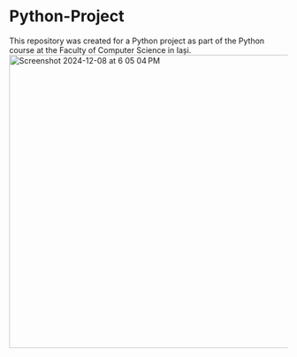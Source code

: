 # Python-Project
This repository was created for a Python project as part of the Python course at the Faculty of Computer Science in Iași.
<img width="531" alt="Screenshot 2024-12-08 at 6 05 04 PM" src="https://github.com/user-attachments/assets/fa8c0ed5-4b05-4816-980c-c9a9a079e841">
